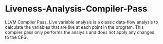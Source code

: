 # Liveness-Analysis-Compiler-Pass
LLVM Compiler Pass, Live variable analysis is a classic data-flow analysis to calculate the variables that are live at each point in the program.
This compiler pass only performs the analysis and does not apply any changes to the CFG.
